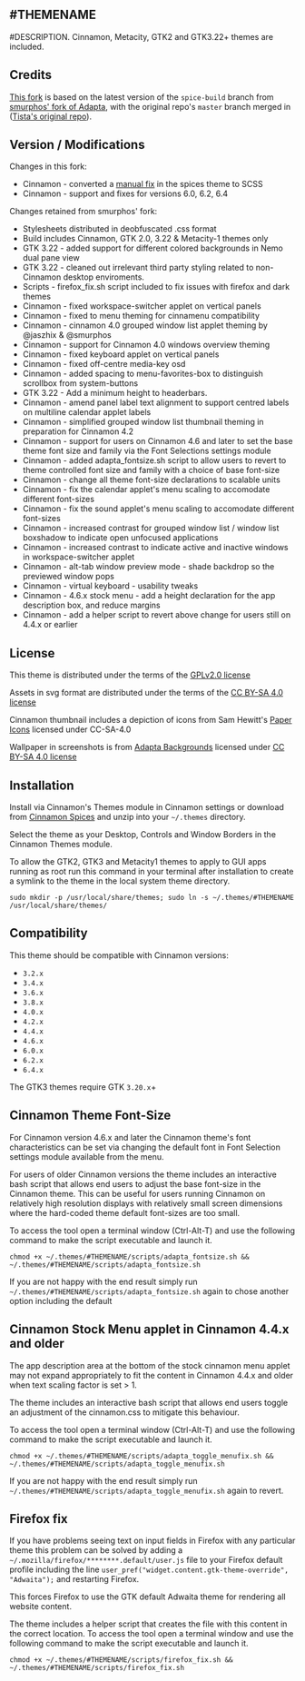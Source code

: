 ## #THEMENAME

#DESCRIPTION.
Cinnamon, Metacity, GTK2 and GTK3.22+ themes are included.

## Credits

[This fork][this_adapta] is based on the latest version of the `spice-build`
branch from [smurphos' fork of Adapta][smurphos_adapta], with the original
repo's `master` branch merged in ([Tista's original repo][tista_adapta]).

[this_adapta]: https://github.com/slak44/adapta-gtk-theme-cinnamon-spices
[smurphos_adapta]: https://github.com/smurphos/adapta-gtk-theme-cinnamon-spices/tree/spice-build
[tista_adapta]: https://github.com/adapta-project/adapta-gtk-theme

## Version / Modifications

Changes in this fork:
* Cinnamon - converted a [manual fix][cornerbar] in the spices theme to SCSS
* Cinnamon - support and fixes for versions 6.0, 6.2, 6.4

[cornerbar]: https://github.com/linuxmint/cinnamon-spices-themes/commit/1acded2135d31218834fb0d716d45d1866878629

Changes retained from smurphos' fork:
* Stylesheets distributed in deobfuscated .css format
* Build includes Cinnamon, GTK 2.0, 3.22 & Metacity-1 themes only
* GTK 3.22 - added support for different colored backgrounds in Nemo dual pane view
* GTK 3.22 - cleaned out irrelevant third party styling related to non-Cinnamon desktop enviroments.
* Scripts - firefox_fix.sh script included to fix issues with firefox and dark themes
* Cinnamon - fixed workspace-switcher applet on vertical panels
* Cinnamon - fixed to menu theming for cinnamenu compatibility
* Cinnamon - cinnamon 4.0 grouped window list applet theming by @jaszhix & @smurphos
* Cinnamon - support for Cinnamon 4.0 windows overview theming
* Cinnamon - fixed keyboard applet on vertical panels
* Cinnamon - fixed off-centre media-key osd
* Cinnamon - added spacing to menu-favorites-box to distinguish scrollbox from system-buttons
* GTK 3.22 - Add a minimum height to headerbars.
* Cinnamon - amend panel label text alignment to support centred labels on multiline calendar applet labels
* Cinnamon - simplified grouped window list thumbnail theming in preparation for Cinnamon 4.2
* Cinnamon - support for users on Cinnamon 4.6 and later to set the base theme font size and family via the Font Selections settings module
* Cinnamon - added adapta_fontsize.sh script to allow users to revert to theme controlled font size and family with a choice of base font-size
* Cinnamon - change all theme font-size declarations to scalable units
* Cinnamon - fix the calendar applet's menu scaling to accomodate different font-sizes
* Cinnamon - fix the sound applet's menu scaling to accomodate different font-sizes
* Cinnamon - increased contrast for grouped window list / window list boxshadow to indicate open unfocused applications
* Cinnamon - increased contrast to indicate active and inactive windows in workspace-switcher applet
* Cinnamon - alt-tab window preview mode - shade backdrop so the previewed window pops
* Cinnamon - virtual keyboard - usability tweaks
* Cinnamon - 4.6.x stock menu - add a height declaration for the app description box, and reduce margins
* Cinnamon - add a helper script to revert above change for users still on 4.4.x or earlier

## License

This theme is distributed under the terms of the [GPLv2.0 license](https://github.com/smurphos/adapta-gtk-theme/blob/master/COPYING)

Assets in svg format are distributed under the terms of the [CC BY-SA 4.0 license](https://github.com/smurphos/adapta-gtk-theme/blob/master/LICENSE_CC_BY_SA4)

Cinnamon thumbnail includes a depiction of icons from Sam Hewitt's [Paper Icons](https://snwh.org/paper) licensed under CC-SA-4.0

Wallpaper in screenshots is from [Adapta Backgrounds](https://github.com/adapta-project/adapta-backgrounds) licensed under [CC BY-SA 4.0 license](https://github.com/adapta-project/adapta-backgrounds/blob/master/LICENSE_CC_BY_SA4)

## Installation

Install via Cinnamon's Themes module in Cinnamon settings or download from [Cinnamon Spices](https://cinnamon-spices.linuxmint.com/themes) and unzip into your `~/.themes` directory.

Select the theme as your Desktop, Controls and Window Borders in the Cinnamon Themes module.

To allow the GTK2, GTK3 and Metacity1 themes to apply to GUI apps running as root run this command in your terminal after installation to create a symlink to the theme in the local system theme directory.

`sudo mkdir -p /usr/local/share/themes; sudo ln -s ~/.themes/#THEMENAME /usr/local/share/themes/`

## Compatibility

This theme should be compatible with Cinnamon versions:
- `3.2.x`
- `3.4.x`
- `3.6.x`
- `3.8.x`
- `4.0.x`
- `4.2.x`
- `4.4.x`
- `4.6.x`
- `6.0.x`
- `6.2.x`
- `6.4.x`

The GTK3 themes require GTK `3.20.x`+

## Cinnamon Theme Font-Size

For Cinnamon version 4.6.x and later the Cinnamon theme's font characteristics can be set via changing the default font in Font Selection settings module available from the menu.

For users of older Cinnamon versions the theme includes an interactive bash script that allows end users to adjust the base font-size in the Cinnamon theme. This can be useful for users running Cinnamon on relatively high resolution displays with relatively small screen dimensions where the hard-coded theme default font-sizes are too small.

To access the tool open a terminal window (Ctrl-Alt-T) and use the following command to make the script executable and launch it. 

`chmod +x ~/.themes/#THEMENAME/scripts/adapta_fontsize.sh && ~/.themes/#THEMENAME/scripts/adapta_fontsize.sh`

If you are not happy with the end result simply run `~/.themes/#THEMENAME/scripts/adapta_fontsize.sh` again to chose another option including the default

## Cinnamon Stock Menu applet in Cinnamon 4.4.x and older

The app description area at the bottom of the stock cinnamon menu applet may not expand appropriately to fit the content in Cinnamon 4.4.x and older when text scaling factor is set > 1. 

The theme includes an interactive bash script that allows end users toggle an adjustment of the cinnamon.css to mitigate this behaviour.

To access the tool open a terminal window (Ctrl-Alt-T) and use the following command to make the script executable and launch it. 

`chmod +x ~/.themes/#THEMENAME/scripts/adapta_toggle_menufix.sh && ~/.themes/#THEMENAME/scripts/adapta_toggle_menufix.sh`

If you are not happy with the end result simply run `~/.themes/#THEMENAME/scripts/adapta_toggle_menufix.sh` again to revert.

## Firefox fix

If you have problems seeing text on input fields in Firefox with any particular theme this problem can be solved by adding a `~/.mozilla/firefox/********.default/user.js` file to your Firefox default profile including the line `user_pref("widget.content.gtk-theme-override", "Adwaita");` and restarting Firefox.

This forces Firefox to use the GTK default Adwaita theme for rendering all website content.

The theme includes a helper script that creates the file with this content in the correct location. To access the tool open a terminal window and use the following command to make the script executable and launch it.

`chmod +x ~/.themes/#THEMENAME/scripts/firefox_fix.sh && ~/.themes/#THEMENAME/scripts/firefox_fix.sh`


